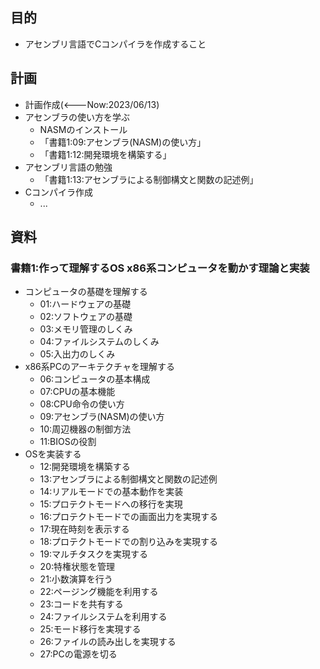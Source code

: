 ## 目的
- アセンブリ言語でCコンパイラを作成すること

## 計画
- 計画作成(<---Now:2023/06/13)
- アセンブラの使い方を学ぶ
  - NASMのインストール
  - 「書籍1:09:アセンブラ(NASM)の使い方」
  - 「書籍1:12:開発環境を構築する」
- アセンブリ言語の勉強
  - 「書籍1:13:アセンブラによる制御構文と関数の記述例」
- Cコンパイラ作成
  - ...

<!-- ## Cコンパイラの作成手順 -->
<!-- 2. 実行できるだけのプログラムをアセンブリ言語で作成する(スタートアップルーチンなどの処理)
1. 数値を四則演算できるプログラムを作成する
   - 入力する数値はアセンブリコード内に記述する。具体的には静的領域に入力したい数値を埋め込む
   - 四則演算を行うための構文解析を行う
2. C言語の文法を処理するプログラムを作成する
   - 変数、条件分岐、ループ等の処理を追加する
   - ここで簡単なCソースコードを翻訳できるようにする
   - この時もまだCソースコードはアセンブリコードの静的領域に配置する
3. 変換したアセンブリコードを中間ファイルとして出力するプログラムを作成する
4. ファイルに保存されているCソースコードをコンパイルできるようにする
   - ファイルに保存されているCソースコードをアセンブリコードの静的領域にコピーするようなプログラムを作成する
   - 静的領域にコピーした後は、前ステップで記述したプログラムを用い、アセンブリコードを出力する
5. より高度なC言語の文法を追加する
   - この時点である程度のプログラムをコンパイルできるようになっている
   - そのためこれ以降はセルフホストという開発手法を用い -->

## 資料
### 書籍1:作って理解するOS x86系コンピュータを動かす理論と実装
- コンピュータの基礎を理解する
  - 01:ハードウェアの基礎
  - 02:ソフトウェアの基礎
  - 03:メモリ管理のしくみ
  - 04:ファイルシステムのしくみ
  - 05:入出力のしくみ
- x86系PCのアーキテクチャを理解する
  - 06:コンピュータの基本構成
  - 07:CPUの基本機能
  - 08:CPU命令の使い方
  - 09:アセンブラ(NASM)の使い方
  - 10:周辺機器の制御方法
  - 11:BIOSの役割
- OSを実装する
  - 12:開発環境を構築する
  - 13:アセンブラによる制御構文と関数の記述例
  - 14:リアルモードでの基本動作を実装
  - 15:プロテクトモードへの移行を実現
  - 16:プロテクトモードでの画面出力を実現する
  - 17:現在時刻を表示する
  - 18:プロテクトモードでの割り込みを実現する
  - 19:マルチタスクを実現する
  - 20:特権状態を管理
  - 21:小数演算を行う
  - 22:ページング機能を利用する
  - 23:コードを共有する
  - 24:ファイルシステムを利用する
  - 25:モード移行を実現する
  - 26:ファイルの読み出しを実現する
  - 27:PCの電源を切る